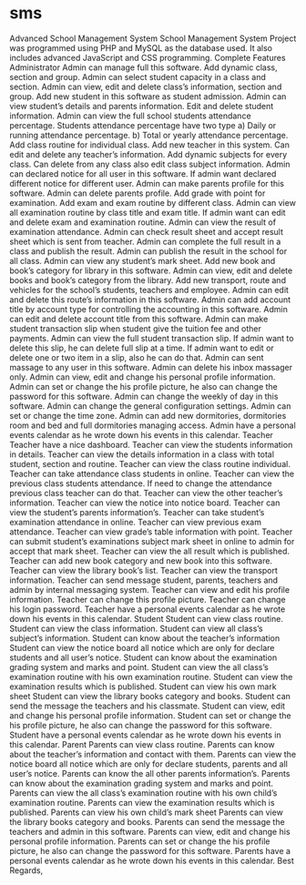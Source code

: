 # sms
Advanced School Management System
School Management System Project was programmed using PHP and MySQL as the database used. It also includes advanced JavaScript and CSS programming.
Complete Features
  Administrator
Admin can manage full this software.
Add dynamic class, section and group.
Admin can select student capacity in a class and section.
Admin can view, edit and delete class’s information, section and group.
Add new student in this software as student admission.
Admin can view student’s details and parents information.
Edit and delete student information.
Admin can view the full school students attendance percentage.
Students attendance percentage have two type a) Daily or running attendance percentage. b) Total or yearly attendance percentage.
Add class routine for individual class.
Add new teacher in this system.
Can edit and delete any teacher’s information.
Add dynamic subjects for every class.
Can delete from any class also edit class subject information.
Admin can declared notice for all user in this software.
If admin want declared different notice for different user.
Admin can make parents profile for this software.
Admin can delete parents profile.
Add grade with point for examination.
Add exam and exam routine by different class.
Admin can view all examination routine by class title and exam title.
If admin want can edit and delete exam and examination routine.
Admin can view the result of examination attendance.
Admin can check result sheet and accept result sheet which is sent from teacher.
Admin can complete the full result in a class and publish the result.
Admin can publish the result in the school for all class.
Admin can view any student’s mark sheet.
Add new book and book’s category for library in this software.
Admin can view, edit and delete books and book’s category from the library.
Add new transport, route and vehicles for the school’s students, teachers and employee.
Admin can edit and delete this route’s information in this software.
Admin can add account title by account type for controlling the accounting in this software.
Admin can edit and delete account title from this software.
Admin can make student transaction slip when student give the tuition fee and other payments.
Admin can view the full student transaction slip.
If admin want to delete this slip, he can delete full slip at a time.
If admin want to edit or delete one or two item in a slip, also he can do that.
Admin can sent massage to any user in this software.
Admin can delete his inbox massager only.
Admin can view, edit and change his personal profile information.
Admin can set or change the his profile picture, he also can change the password for this software.
Admin can change the weekly of day in this software.
Admin can change the general configuration settings.
Admin can set or change the time zone.
Admin can add new dormitories, dormitories room and bed and full dormitories managing access.
Admin have a personal events calendar as he wrote down his events in this calendar.
  Teacher
Teacher have a nice dashboard.
Teacher can view the students information in details.
Teacher can view the details information in a class with total student, section and routine.
Teacher can view the class routine individual.
Teacher can take attendance class students in online.
Teacher can view the previous class students attendance.
If need to change the attendance previous class teacher can do that.
Teacher can view the other teacher’s information.
Teacher can view the notice into notice board.
Teacher can view the student’s parents information’s.
Teacher can take student’s examination attendance in online.
Teacher can view previous exam attendance.
Teacher can view grade’s table information with point.
Teacher can submit student’s examinations subject mark sheet in online to admin for accept that mark sheet.
Teacher can view the all result which is published.
Teacher can add new book category and new book into this software.
Teacher can view the library book’s list.
Teacher can view the transport information.
Teacher can send message student, parents, teachers and admin by internal messaging system.
Teacher can view and edit his profile information.
Teacher can change this profile picture.
Teacher can change his login password.
Teacher have a personal events calendar as he wrote down his events in this calendar.
  Student
Student can view class routine.
Student can view the class information.
Student can view all class’s subject’s information.
Student can know about the teacher’s information
Student can view the notice board all notice which are only for declare students and all user’s notice.
Student can know about the examination grading system and marks and point.
Student can view the all class’s examination routine with his own examination routine.
Student can view the examination results which is published.
Student can view his own mark sheet
Student can view the library books category and books.
Student can send the message the teachers and his classmate.
Student can view, edit and change his personal profile information.
Student can set or change the his profile picture, he also can change the password for this software.
Student have a personal events calendar as he wrote down his events in this calendar.
  Parent
Parents can view class routine.
Parents can know about the teacher’s information and contact with them.
Parents can view the notice board all notice which are only for declare students, parents and all user’s notice.
Parents can know the all other parents information’s.
Parents can know about the examination grading system and marks and point.
Parents can view the all class’s examination routine with his own child’s examination routine.
Parents can view the examination results which is published.
Parents can view his own child’s mark sheet
Parents can view the library books category and books.
Parents can send the message the teachers and admin in this software.
Parents can view, edit and change his personal profile information.
Parents can set or change the his profile picture, he also can change the password for this software.
Parents have a personal events calendar as he wrote down his events in this calendar.
Best Regards,
